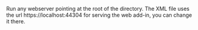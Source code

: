 Run any webserver pointing at the root of the directory.
The XML file uses the url https://localhost:44304 for serving the web add-in, you can change it there.